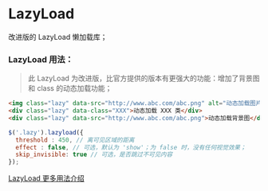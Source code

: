 # LazyLoad
改进版的 LazyLoad 懒加载库；

### LazyLoad 用法：
> 此 LazyLoad 为改进版，比官方提供的版本有更强大的功能：增加了背景图和 class 的动态加载功能；
```html
<img class="lazy" data-src="http://www.abc.com/abc.png" alt="动态加载图片">
<div class="lazy" data-class="XXX">动态加载 XXX 类</div>
<div class="lazy" data-src="http://www.abc.com/abc.png">动态加载背景图</div>
```
```js
$('.lazy').lazyload({
  threshold : 450, // 离可见区域的距离 
  effect : false, // 可选，默认为 'show'；为 false 时，没有任何视觉效果；
  skip_invisible: true // 可选，是否跳过不可见内容
});
```

[LazyLoad 更多用法介绍](http://www.appelsiini.net/projects/lazyload)
